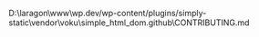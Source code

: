 D:\laragon\www\wp.dev/wp-content/plugins/simply-static\vendor\voku\simple_html_dom\.github\CONTRIBUTING.md